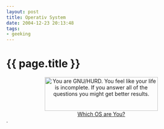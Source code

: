```yaml
---
layout: post
title: Operativ System
date: 2004-12-23 20:13:48
tags: 
- geeking
---
```


{{ page.title }}
================

<div align="center"><a href="http://bbspot.com/News/2003/01/os_quiz.php"><img src="http://www.bbspot.com/Images/News_Features/2003/01/os_quiz/gnu_hurd.jpg" width="300" height="90" border="0" alt="You are GNU/HURD.  You feel like your life is incomplete.  If you answer all of the questions you might get better results."  /><br  />Which OS are You?</a></div>.